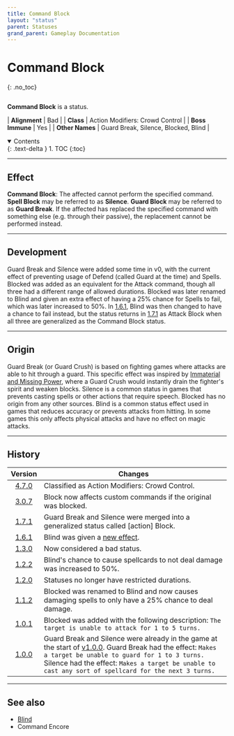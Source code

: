```yaml
---
title: Command Block
layout: "status"
parent: Statuses
grand_parent: Gameplay Documentation
---
```


# Command Block
{: .no_toc}

<div class="row">
<div class="column content" markdown="1">

**Command Block** is a status.

| **Alignment** | Bad |
| **Class** | Action Modifiers: Crowd Control |
| **Boss Immune** | Yes |
| **Other Names** | Guard Break, Silence, Blocked, Blind |

</div>
<div class="column toc" markdown="1">
<details open markdown="block">
<summary>
Contents
</summary>
{: .text-delta }
1. TOC
{:toc}
</details>
</div>
</div> 

---

## Effect

**Command Block**: The affected cannot perform the specified command. **Spell Block** may be referred to as **Silence**. **Guard Block** may be referred to as **Guard Break**. If the affected has replaced the specified command with something else (e.g. through their passive), the replacement cannot be performed instead.

---

## Development

Guard Break and Silence were added some time in v0, with the current effect of preventing usage of Defend (called Guard at the time) and Spells. Blocked was added as an equivalent for the Attack command, though all three had a different range of allowed durations. Blocked was later renamed to Blind and given an extra effect of having a 25% chance for Spells to fail, which was later increased to 50%. In [1.6.1](/game/changelog/v1.html#v1.6.1), Blind was then changed to have a chance to fail instead, but the status returns in [1.7.1](/game/changelog/v1.html#v1.7.1) as Attack Block when all three are generalized as the Command Block status.

---

## Origin

Guard Break (or Guard Crush) is based on fighting games where attacks are able to hit through a guard. This specific effect was inspired by [Immaterial and Missing Power](https://en.touhouwiki.net/wiki/Immaterial_and_Missing_Power), where a Guard Crush would instantly drain the fighter's spirit and weaken blocks. Silence is a common status in games that prevents casting spells or other actions that require speech. Blocked has no origin from any other sources. Blind is a common status effect used in games that reduces accuracy or prevents attacks from hitting. In some games this only affects physical attacks and have no effect on magic attacks.

---

## History

| Version | Changes |
| :---: | --- |
| [4.7.0](/game/changelog/v4.html#v4.7.0) | Classified as Action Modifiers: Crowd Control. |
| [3.0.7](/game/changelog/v3.html#v3.0.7) | Block now affects custom commands if the original was blocked. |
| [1.7.1](/game/changelog/v1.html#v1.7.1) | Guard Break and Silence were merged into a generalized status called [action] Block. |
| [1.6.1](/game/changelog/v1.html#v1.6.1) | Blind was given a [new effect](/game/status/blind). |
| [1.3.0](/game/changelog/v1.html#v1.3.0) | Now considered a bad status. |
| [1.2.2](/game/changelog/v1.html#v1.2.2) | Blind's chance to cause spellcards to not deal damage was increased to 50%. |
| [1.2.0](/game/changelog/v1.html#v1.2.0) | Statuses no longer have restricted durations. |
| [1.1.2](/game/changelog/v1.html#v1.1.2) | Blocked was renamed to Blind and now causes damaging spells to only have a 25% chance to deal damage. |
| [1.0.1](/game/changelog/v1.html#v1.0.1) | Blocked was added with the following description: `The target is unable to attack for 1 to 5 turns.` |
| [1.0.0](/game/changelog/v1.html#v1.0.0) | Guard Break and Silence were already in the game at the start of [v1.0.0](/game/changelog/v1.html#v1.0.0). Guard Break had the effect: `Makes a target be unable to guard for 1 to 3 turns.` Silence had the effect: `Makes a target be unable to cast any sort of spellcard for the next 3 turns.` |

---

## See also

- [Blind](/game/status/blind)
- Command Encore